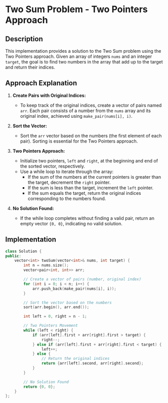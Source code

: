# Two Sum Problem - Two Pointers Approach

## Description

This implementation provides a solution to the Two Sum problem using the Two Pointers approach. Given an array of integers `nums` and an integer `target`, the goal is to find two numbers in the array that add up to the target and return their indices.

## Approach Explanation

1. **Create Pairs with Original Indices:**
   - To keep track of the original indices, create a vector of pairs named `arr`. Each pair consists of a number from the `nums` array and its original index, achieved using `make_pair(nums[i], i)`.
   

2. **Sort the Vector:**
   - Sort the `arr` vector based on the numbers (the first element of each pair). Sorting is essential for the Two Pointers approach.

3. **Two Pointers Approach:**
   - Initialize two pointers, `left` and `right`, at the beginning and end of the sorted vector, respectively.
   - Use a while loop to iterate through the array:
     - If the sum of the numbers at the current pointers is greater than the target, decrement the `right` pointer.
     - If the sum is less than the target, increment the `left` pointer.
     - If the sum equals the target, return the original indices corresponding to the numbers found.

4. **No Solution Found:**
   - If the while loop completes without finding a valid pair, return an empty vector `{0, 0}`, indicating no valid solution.

## Implementation

```cpp
class Solution {
public:
    vector<int> twoSum(vector<int>& nums, int target) {
        int n = nums.size();
        vector<pair<int, int>> arr;

        // Create a vector of pairs (number, original index)
        for (int i = 0; i < n; i++) {
            arr.push_back(make_pair(nums[i], i));
        }

        // Sort the vector based on the numbers
        sort(arr.begin(), arr.end());

        int left = 0, right = n - 1;

        // Two Pointers Movement
        while (left < right) {
            if (arr[left].first + arr[right].first > target) {
                right--;
            } else if (arr[left].first + arr[right].first < target) {
                left++;
            } else {
                // Return the original indices
                return {arr[left].second, arr[right].second};
            }
        }

        // No Solution Found
        return {0, 0};
    }
};
